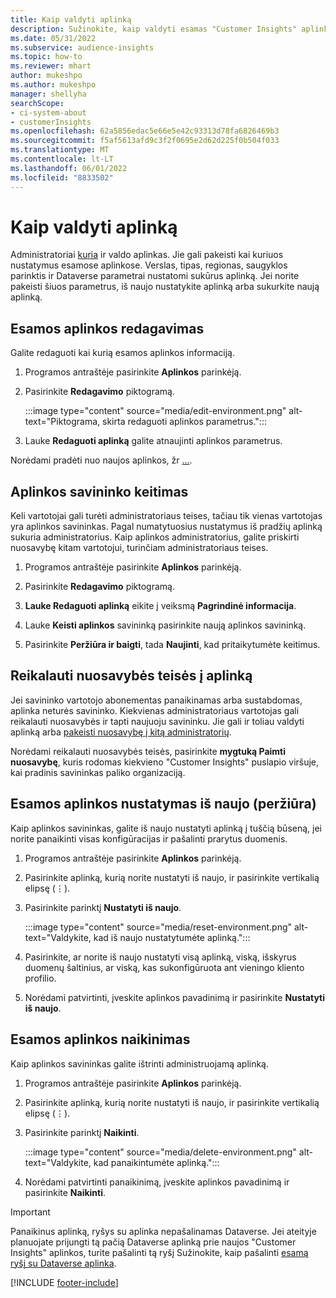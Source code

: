 ```yaml
---
title: Kaip valdyti aplinką
description: Sužinokite, kaip valdyti esamas "Customer Insights" aplinkas kaip administratoriui."
ms.date: 05/31/2022
ms.subservice: audience-insights
ms.topic: how-to
ms.reviewer: mhart
author: mukeshpo
ms.author: mukeshpo
manager: shellyha
searchScope:
- ci-system-about
- customerInsights
ms.openlocfilehash: 62a5856edac5e66e5e42c93313d78fa6826469b3
ms.sourcegitcommit: f5af5613afd9c3f2f0695e2d62d225f0b504f033
ms.translationtype: MT
ms.contentlocale: lt-LT
ms.lasthandoff: 06/01/2022
ms.locfileid: "8833502"
---
```

# <a name="how-to-manage-environments"></a>Kaip valdyti aplinką

Administratoriai [kuria](create-environment.md) ir valdo aplinkas. Jie gali pakeisti kai kuriuos nustatymus esamose aplinkose. Verslas, tipas, regionas, saugyklos parinktis ir Dataverse parametrai nustatomi sukūrus aplinką. Jei norite pakeisti šiuos parametrus, iš naujo nustatykite aplinką arba sukurkite naują aplinką.

## <a name="edit-an-existing-environment"></a>Esamos aplinkos redagavimas

Galite redaguoti kai kurią esamos aplinkos informaciją.

1. Programos antraštėje pasirinkite **Aplinkos** parinkėją.

1. Pasirinkite **Redagavimo** piktogramą.

   :::image type="content" source="media/edit-environment.png" alt-text="Piktograma, skirta redaguoti aplinkos parametrus.":::

1. Lauke **Redaguoti aplinką** galite atnaujinti aplinkos parametrus.

Norėdami pradėti nuo naujos aplinkos, žr [...](create-environment.md).

## <a name="change-the-owner-of-an-environment"></a>Aplinkos savininko keitimas

Keli vartotojai gali turėti administratoriaus teises, tačiau tik vienas vartotojas yra aplinkos savininkas. Pagal numatytuosius nustatymus iš pradžių aplinką sukuria administratorius. Kaip aplinkos administratorius, galite priskirti nuosavybę kitam vartotojui, turinčiam administratoriaus teises.

1. Programos antraštėje pasirinkite **Aplinkos** parinkėją.

1. Pasirinkite **Redagavimo** piktogramą.

1. **Lauke Redaguoti aplinką** eikite į veiksmą **Pagrindinė informacija**.

1. Lauke **Keisti aplinkos** savininką pasirinkite naują aplinkos savininką.  

1. Pasirinkite **Peržiūra ir baigti**, tada **Naujinti**, kad pritaikytumėte keitimus.

## <a name="claim-ownership-of-an-environment"></a>Reikalauti nuosavybės teisės į aplinką

Jei savininko vartotojo abonementas panaikinamas arba sustabdomas, aplinka neturės savininko. Kiekvienas administratoriaus vartotojas gali reikalauti nuosavybės ir tapti naujuoju savininku. Jie gali ir toliau valdyti aplinką arba [pakeisti nuosavybę į kitą administratorių](#change-the-owner-of-an-environment).

Norėdami reikalauti nuosavybės teisės, pasirinkite **mygtuką Paimti nuosavybę**, kuris rodomas kiekvieno "Customer Insights" puslapio viršuje, kai pradinis savininkas paliko organizaciją.

## <a name="reset-an-existing-environment-preview"></a>Esamos aplinkos nustatymas iš naujo (peržiūra)

Kaip aplinkos savininkas, galite iš naujo nustatyti aplinką į tuščią būseną, jei norite panaikinti visas konfigūracijas ir pašalinti prarytus duomenis.

1. Programos antraštėje pasirinkite **Aplinkos** parinkėją.

1. Pasirinkite aplinką, kurią norite nustatyti iš naujo, ir pasirinkite vertikalią elipsę (&vellip;).

1. Pasirinkite parinktį **Nustatyti iš naujo**.

   :::image type="content" source="media/reset-environment.png" alt-text="Valdykite, kad iš naujo nustatytumėte aplinką.":::

1. Pasirinkite, ar norite iš naujo nustatyti visą aplinką, viską, išskyrus duomenų šaltinius, ar viską, kas sukonfigūruota ant vieningo kliento profilio.

1. Norėdami patvirtinti, įveskite aplinkos pavadinimą ir pasirinkite **Nustatyti iš naujo**.

## <a name="delete-an-existing-environment"></a>Esamos aplinkos naikinimas

Kaip aplinkos savininkas galite ištrinti administruojamą aplinką.

1. Programos antraštėje pasirinkite **Aplinkos** parinkėją.

1. Pasirinkite aplinką, kurią norite nustatyti iš naujo, ir pasirinkite vertikalią elipsę (&vellip;). 

1. Pasirinkite parinktį **Naikinti**.

   :::image type="content" source="media/delete-environment.png" alt-text="Valdykite, kad panaikintumėte aplinką.":::

1. Norėdami patvirtinti panaikinimą, įveskite aplinkos pavadinimą ir pasirinkite **Naikinti**.

> [!IMPORTANT]
> Panaikinus aplinką, ryšys su aplinka nepašalinamas Dataverse. Jei ateityje planuojate prijungti tą pačią Dataverse aplinką prie naujos "Customer Insights" aplinkos, turite pašalinti tą ryšį Sužinokite, kaip pašalinti [esamą ryšį su Dataverse aplinka](customer-insights-dataverse.md#remove-an-existing-connection-to-a-dataverse-environment).

[!INCLUDE [footer-include](includes/footer-banner.md)]
